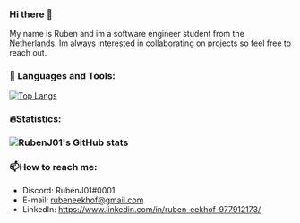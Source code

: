 ### Hi there 👋

My name is Ruben  and im a software engineer student from the Netherlands. Im always interested in collaborating on projects so feel free to reach out.

### 🔨 Languages and Tools:

[![Top Langs](https://github-readme-stats.vercel.app/api/top-langs/?username=RubenJ01&layout=compact)](https://github.com/anuraghazra/github-readme-stats)

###  :fire: ​Statistics:

### ![RubenJ01's GitHub stats](https://github-readme-stats.vercel.app/api?username=RubenJ01&show_icons=true&theme=radical)

### :mailbox:How to reach me:
- Discord: RubenJ01#0001
- E-mail: rubeneekhof@gmail.com
- LinkedIn: https://www.linkedin.com/in/ruben-eekhof-977912173/
